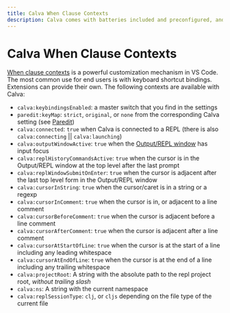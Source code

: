 ```yaml
---
title: Calva When Clause Contexts
description: Calva comes with batteries included and preconfigured, and if you don't like the defaults, you can customize
---
```


# Calva When Clause Contexts

[When clause contexts](https://code.visualstudio.com/api/references/when-clause-contexts) is a powerful customization mechanism in VS Code. The most common use for end users is with keyboard shortcut bindings. Extensions can provide their own. The following contexts are available with Calva:

* `calva:keybindingsEnabled`: a master switch that you find in the settings
* `paredit:keyMap`: `strict`, `original`, or `none` from the corresponding Calva setting (see [Paredit](paredit.md))
* `calva:connected`: `true` when Calva is connected to a REPL (there is also `calva:connecting` || `calva:launching`)
* `calva:outputWindowActive`: `true` when the [Output/REPL window](output.md) has input focus
* `calva:replHistoryCommandsActive`: `true` when the cursor is in the Output/REPL window at the top level after the last prompt
* `calva:replWindowSubmitOnEnter`: `true` when the cursor is adjacent after the last top level form in the Output/REPL window
* `calva:cursorInString`: `true` when the cursor/caret is in a string or a regexp
* `calva:cursorInComment`: `true` when the cursor is in, or adjacent to a line comment
* `calva:cursorBeforeComment`: `true` when the cursor is adjacent before a line comment
* `calva:cursorAfterComment`: `true` when the cursor is adjacent after a line comment
* `calva:cursorAtStartOfLine`: `true` when the cursor is at the start of a line including any leading whitespace
* `calva:cursorAtEndOfLine`: `true` when the cursor is at the end of a line including any trailing whitespace
* `calva:projectRoot`: A string with the absolute path to the repl project root, _without trailing slash_
* `calva:ns`: A string with the current namespace
* `calva:replSessionType`: `clj`, or `cljs` depending on the file type of the current file
